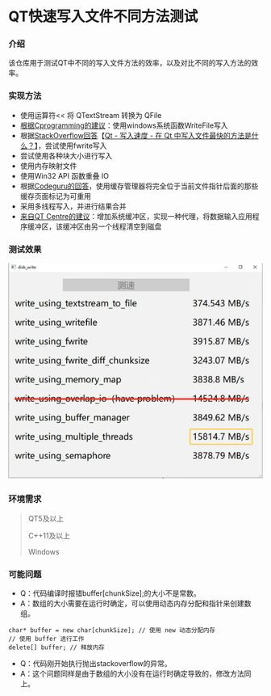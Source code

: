 # QT快速写入文件不同方法测试

### 介绍

该仓库用于测试QT中不同的写入文件方法的效率，以及对比不同的写入方法的效率。

### 实现方法

* 使用运算符<< 将 QTextStream 转换为 QFile
* [根据Cprogramming的建议](https://cboard.cprogramming.com/cplusplus-programming/90610-whats-fastest-way-write-file.html)：使用windows系统函数WriteFile写入
* 根据[StackOverflow回答](https://stackoverflow.com/questions/39876152/qt-write-speed-whats-the-fastest-method-to-write-a-file-in-qt)【[Qt - 写入速度 - 在 Qt 中写入文件最快的方法是什么？](https://stackoverflow.com/questions/39876152/qt-write-speed-whats-the-fastest-method-to-write-a-file-in-qt)】，尝试使用fwrite写入
* 尝试使用各种块大小进行写入
* 使用内存映射文件
* 使用Win32 API 函数重叠 IO
* 根据[Codeguru的回答](https://forums.codeguru.com/showthread.php?77477-What-is-the-fastest-way-to-write-data-to-a-file)，使用缓存管理器将完全位于当前文件指针后面的那些缓存页面标记为可重用
* 采用多线程写入，并进行结果合并
* [来自QT Centre的建议](https://www.qtcentre.org/threads/5641-fast-writing-of-large-amounts-of-data-to-files)：增加系统缓冲区，实现一种代理，将数据输入应用程序缓冲区，该缓冲区由另一个线程清空到磁盘

### 测试效果

![1697340323360](image/readme/1697340323360.png)

### 环境需求

> QT5及以上
>
> C++11及以上
>
> Windows

### 可能问题

* Q：代码编译时报错buffer[chunkSize];的大小不是常数。
* A：数组的大小需要在运行时确定，可以使用动态内存分配和指针来创建数组。
```
char* buffer = new char[chunkSize]; // 使用 new 动态分配内存
// 使用 buffer 进行工作
delete[] buffer; // 释放内存
```

* Q：代码刚开始执行抛出stackoverflow的异常。
* A：这个问题同样是由于数组的大小没有在运行时确定导致的，修改方法同上。